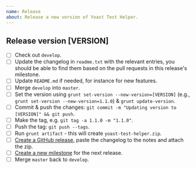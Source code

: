 ```yaml
---
name: Release
about: Release a new version of Yoast Test Helper.
---
```


## Release version [VERSION]

* [ ] Check out `develop`.
* [ ] Update the changelog in `readme.txt` with the relevant entries, you should be able to find them based on the pull requests in this release's milestone.
* [ ] Update `README.md` if needed, for instance for new features.
* [ ] Merge `develop` into `master`.
* [ ] Set the version using `grunt set-version --new-version=[VERSION]` (e.g., `grunt set-version --new-version=1.1.0`) & `grunt update-version`.
* [ ] Commit & push the changes: `git commit -m "Updating version to [VERSION]" && git push`.
* [ ] Make the tag, e.g. `git tag -a 1.1.0 -m "1.1.0"`.
* [ ] Push the tag: `git push --tags`.
* [ ] Run `grunt artifact` - this will create `yoast-test-helper.zip`.
* [ ] [Create a GitHub release](https://github.com/Yoast/yoast-test-helper/releases), paste the changelog to the notes and attach the zip.
* [ ] [Create a new milestone](https://github.com/Yoast/yoast-test-helper/milestones/new) for the next release.
* [ ] Merge `master` back to `develop`.

